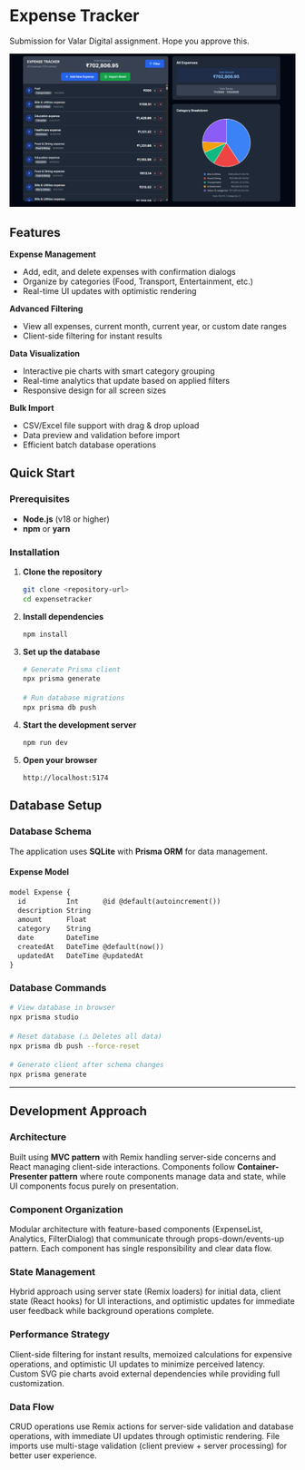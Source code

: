 # Expense Tracker

Submission for Valar Digital assignment. Hope you approve this.

![Expense Tracker Screenshot](public/image.png)

## Features

**Expense Management**
- Add, edit, and delete expenses with confirmation dialogs
- Organize by categories (Food, Transport, Entertainment, etc.)
- Real-time UI updates with optimistic rendering

**Advanced Filtering**
- View all expenses, current month, current year, or custom date ranges
- Client-side filtering for instant results

**Data Visualization**
- Interactive pie charts with smart category grouping
- Real-time analytics that update based on applied filters
- Responsive design for all screen sizes

**Bulk Import**
- CSV/Excel file support with drag & drop upload
- Data preview and validation before import
- Efficient batch database operations

## Quick Start

### Prerequisites
- **Node.js** (v18 or higher)
- **npm** or **yarn**

### Installation

1. **Clone the repository**
   ```bash
   git clone <repository-url>
   cd expensetracker
   ```

2. **Install dependencies**
   ```bash
   npm install
   ```

3. **Set up the database**
   ```bash
   # Generate Prisma client
   npx prisma generate
   
   # Run database migrations
   npx prisma db push
   ```

4. **Start the development server**
   ```bash
   npm run dev
   ```

5. **Open your browser**
   ```
   http://localhost:5174
   ```

## Database Setup

### Database Schema
The application uses **SQLite** with **Prisma ORM** for data management.

#### Expense Model
```prisma
model Expense {
  id          Int      @id @default(autoincrement())
  description String
  amount      Float
  category    String
  date        DateTime
  createdAt   DateTime @default(now())
  updatedAt   DateTime @updatedAt
}
```

### Database Commands
```bash
# View database in browser
npx prisma studio

# Reset database (⚠️ Deletes all data)
npx prisma db push --force-reset

# Generate client after schema changes
npx prisma generate
```

---

## Development Approach

### Architecture
Built using **MVC pattern** with Remix handling server-side concerns and React managing client-side interactions. Components follow **Container-Presenter pattern** where route components manage data and state, while UI components focus purely on presentation.

### Component Organization
Modular architecture with feature-based components (ExpenseList, Analytics, FilterDialog) that communicate through props-down/events-up pattern. Each component has single responsibility and clear data flow.

### State Management
Hybrid approach using server state (Remix loaders) for initial data, client state (React hooks) for UI interactions, and optimistic updates for immediate user feedback while background operations complete.

### Performance Strategy
Client-side filtering for instant results, memoized calculations for expensive operations, and optimistic UI updates to minimize perceived latency. Custom SVG pie charts avoid external dependencies while providing full customization.

### Data Flow
CRUD operations use Remix actions for server-side validation and database operations, with immediate UI updates through optimistic rendering. File imports use multi-stage validation (client preview + server processing) for better user experience.
